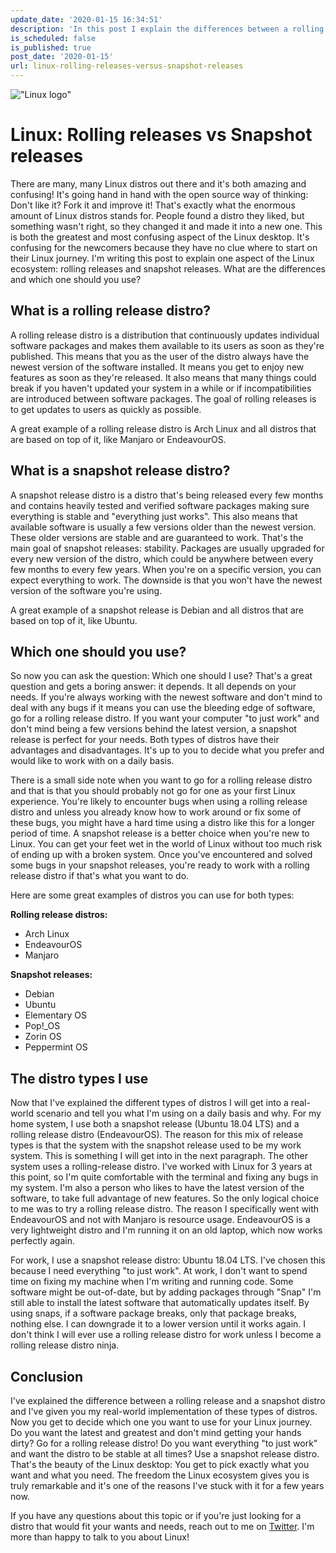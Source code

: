 ```yaml
---
update_date: '2020-01-15 16:34:51'
description: 'In this post I explain the differences between a rolling release and a snapshot release distro. This post is aimed at people that are just starting out with Linux of want to explore and make the switch to Linux.'
is_scheduled: false
is_published: true
post_date: '2020-01-15'
url: linux-rolling-releases-versus-snapshot-releases
---
```

!["Linux logo"](/images/articles/linux-logo.jpg)
# Linux: Rolling releases vs Snapshot releases
There are many, many Linux distros out there and it's both amazing and confusing! It's going hand in hand with the open source way of thinking: Don't like it? Fork it and improve it! That's exactly what the enormous amount of Linux distros stands for. People found a distro they liked, but something wasn't right, so they changed it and made it into a new one. This is both the greatest and most confusing aspect of the Linux desktop. It's confusing for the newcomers because they have no clue where to start on their Linux journey. I'm writing this post to explain one aspect of the Linux ecosystem: rolling releases and snapshot releases. What are the differences and which one should you use?

## What is a rolling release distro?
A rolling release distro is a distribution that continuously updates individual software packages and makes them available to its users as soon as they're published. This means that you as the user of the distro always have the newest version of the software installed. It means you get to enjoy new features as soon as they're released. It also means that many things could break if you haven't updated your system in a while or if incompatibilities are introduced between software packages. The goal of rolling releases is to get updates to users as quickly as possible.

A great example of a rolling release distro is Arch Linux and all distros that are based on top of it, like Manjaro or EndeavourOS.

## What is a snapshot release distro?
A snapshot release distro is a distro that's being released every few months and contains heavily tested and verified software packages making sure everything is stable and "everything just works". This also means that available software is usually a few versions older than the newest version. These older versions are stable and are guaranteed to work. That's the main goal of snapshot releases: stability. Packages are usually upgraded for every new version of the distro, which could be anywhere between every few months to every few years. When you're on a specific version, you can expect everything to work. The downside is that you won't have the newest version of the software you're using.

A great example of a snapshot release is Debian and all distros that are based on top of it, like Ubuntu.

## Which one should you use?
So now you can ask the question: Which one should I use? That's a great question and gets a boring answer: it depends. It all depends on your needs. If you're always working with the newest software and don't mind to deal with any bugs if it means you can use the bleeding edge of software, go for a rolling release distro. If you want your computer "to just work" and don't mind being a few versions behind the latest version, a snapshot release is perfect for your needs. Both types of distros have their advantages and disadvantages. It's up to you to decide what you prefer and would like to work with on a daily basis. 

There is a small side note when you want to go for a rolling release distro and that is that you should probably not go for one as your first Linux experience. You're likely to encounter bugs when using a rolling release distro and unless you already know how to work around or fix some of these bugs, you might have a hard time using a distro like this for a longer period of time. A snapshot release is a better choice when you're new to Linux. You can get your feet wet in the world of Linux without too much risk of ending up with a broken system. Once you've encountered and solved some bugs in your snapshot releases, you're ready to work with a rolling release distro if that's what you want to do.

Here are some great examples of distros you can use for both types:

**Rolling release distros:**
- Arch Linux
- EndeavourOS
- Manjaro

**Snapshot releases:**
- Debian
- Ubuntu
- Elementary OS
- Pop!_OS
- Zorin OS
- Peppermint OS

## The distro types I use
Now that I've explained the different types of distros I will get into a real-world scenario and tell you what I'm using on a daily basis and why. For my home system, I use both a snapshot release (Ubuntu 18.04 LTS) and a rolling release distro (EndeavourOS). The reason for this mix of release types is that the system with the snapshot release used to be my work system. This is something I will get into in the next paragraph. The other system uses a rolling-release distro. I've worked with Linux for 3 years at this point, so I'm quite comfortable with the terminal and fixing any bugs in my system. I'm also a person who likes to have the latest version of the software, to take full advantage of new features. So the only logical choice to me was to try a rolling release distro. The reason I specifically went with EndeavourOS and not with Manjaro is resource usage. EndeavourOS is a very lightweight distro and I'm running it on an old laptop, which now works perfectly again.

For work, I use a snapshot release distro: Ubuntu 18.04 LTS. I've chosen this because I need everything "to just work". At work, I don't want to spend time on fixing my machine when I'm writing and running code. Some software might be out-of-date, but by adding packages through "Snap" I'm still able to install the latest software that automatically updates itself. By using snaps, if a software package breaks, only that package breaks, nothing else. I can downgrade it to a lower version until it works again. I don't think I will ever use a rolling release distro for work unless I become a rolling release distro ninja. 

## Conclusion
I've explained the difference between a rolling release and a snapshot distro and I've given you my real-world implementation of these types of distros. Now you get to decide which one you want to use for your Linux journey. Do you want the latest and greatest and don't mind getting your hands dirty? Go for a rolling release distro! Do you want everything "to just work" and want the distro to be stable at all times? Use a snapshot release distro. That's the beauty of the Linux desktop: You get to pick exactly what you want and what you need. The freedom the Linux ecosystem gives you is truly remarkable and it's one of the reasons I've stuck with it for a few years now.

If you have any questions about this topic or if you're just looking for a distro that would fit your wants and needs, reach out to me on [Twitter](https://twitter.com/RJElsinga). I'm more than happy to talk to you about Linux!